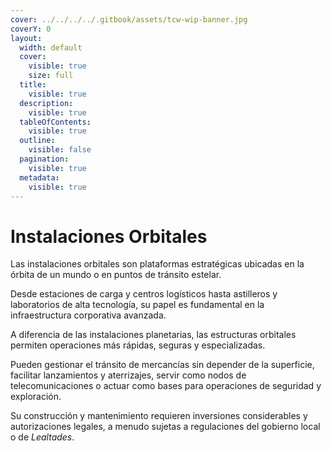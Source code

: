 ```yaml
---
cover: ../../../../.gitbook/assets/tcw-wip-banner.jpg
coverY: 0
layout:
  width: default
  cover:
    visible: true
    size: full
  title:
    visible: true
  description:
    visible: true
  tableOfContents:
    visible: true
  outline:
    visible: false
  pagination:
    visible: true
  metadata:
    visible: true
---
```


# Instalaciones Orbitales

Las instalaciones orbitales son plataformas estratégicas ubicadas en la órbita de un mundo o en puntos de tránsito estelar.

Desde estaciones de carga y centros logísticos hasta astilleros y laboratorios de alta tecnología, su papel es fundamental en la infraestructura corporativa avanzada.

A diferencia de las instalaciones planetarias, las estructuras orbitales permiten operaciones más rápidas, seguras y especializadas.

Pueden gestionar el tránsito de mercancías sin depender de la superficie, facilitar lanzamientos y aterrizajes, servir como nodos de telecomunicaciones o actuar como bases para operaciones de seguridad y exploración.

Su construcción y mantenimiento requieren inversiones considerables y autorizaciones legales, a menudo sujetas a regulaciones del gobierno local o de _Lealtades_.
